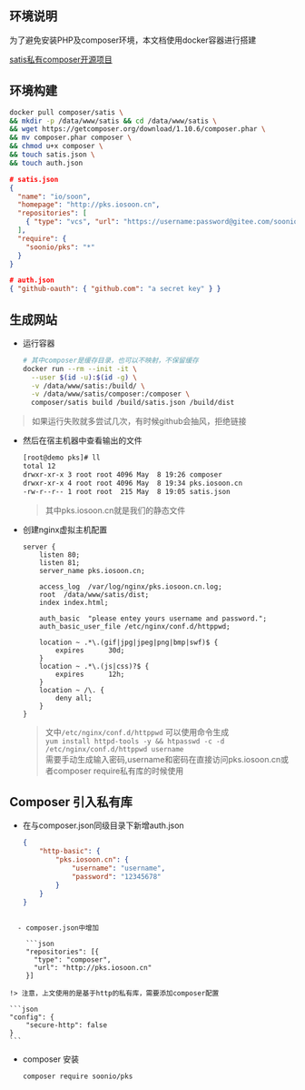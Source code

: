 ## 环境说明

为了避免安装PHP及composer环境，本文档使用docker容器进行搭建

[satis私有composer开源项目](https://github.com/composer/satis)

## 环境构建

  ```bash
  docker pull composer/satis \
  && mkdir -p /data/www/satis && cd /data/www/satis \
  && wget https://getcomposer.org/download/1.10.6/composer.phar \
  && mv composer.phar composer \
  && chmod u+x composer \
  && touch satis.json \
  && touch auth.json 
  ```
  ```json
  # satis.json
  {
    "name": "io/soon",
    "homepage": "http://pks.iosoon.cn",
    "repositories": [
      { "type": "vcs", "url": "https://username:password@gitee.com/soonio/pks" }
    ],
    "require": {
      "soonio/pks": "*"
    }
  }
  ```
  ```json
  # auth.json
  { "github-oauth": { "github.com": "a secret key" } }
  ```

## 生成网站

  - 运行容器

    ```bash
    # 其中composer是缓存目录，也可以不映射，不保留缓存
    docker run --rm --init -it \
      --user $(id -u):$(id -g) \
      -v /data/www/satis:/build/ \
      -v /data/www/satis/composer:/composer \
      composer/satis build /build/satis.json /build/dist
    ```

  > 如果运行失败就多尝试几次，有时候github会抽风，拒绝链接

- 然后在宿主机器中查看输出的文件

  ```bash
  [root@demo pks]# ll
  total 12
  drwxr-xr-x 3 root root 4096 May  8 19:26 composer
  drwxr-xr-x 4 root root 4096 May  8 19:34 pks.iosoon.cn
  -rw-r--r-- 1 root root  215 May  8 19:05 satis.json
  ```

  > 其中pks.iosoon.cn就是我们的静态文件

- 创建nginx虚拟主机配置

  ```nginx
  server {
      listen 80;
      listen 81;
      server_name pks.iosoon.cn;
  
      access_log  /var/log/nginx/pks.iosoon.cn.log;
      root  /data/www/satis/dist;
      index index.html;
    
      auth_basic  "please entey yours username and password."; 
      auth_basic_user_file /etc/nginx/conf.d/httppwd;
   
      location ~ .*\.(gif|jpg|jpeg|png|bmp|swf)$ {
          expires      30d;
      }
      location ~ .*\.(js|css)?$ {
          expires      12h;
      }
      location ~ /\. {
          deny all;
      }
  }
  ```
  

  > 文中`/etc/nginx/conf.d/httppwd` 可以使用命令生成  
  `yum install httpd-tools -y && htpasswd -c -d /etc/nginx/conf.d/httppwd username`  
  需要手动生成输入密码,username和密码在直接访问pks.iosoon.cn或者composer require私有库的时候使用  


## Composer 引入私有库

  - 在与composer.json同级目录下新增auth.json

    ```json
    {
        "http-basic": {
            "pks.iosoon.cn": {
                "username": "username",
                "password": "12345678"
            }
        }
    }
    ```
```

  - composer.json中增加

    ```json
    "repositories": [{
      "type": "composer",
      "url": "http://pks.iosoon.cn"
    }]
```

    !> 注意，上文使用的是基于http的私有库，需要添加composer配置
    
    ```json
    "config": {
        "secure-http": false
    }
    ```

  - composer 安装

    ```bash
    composer require soonio/pks
    ```

    

